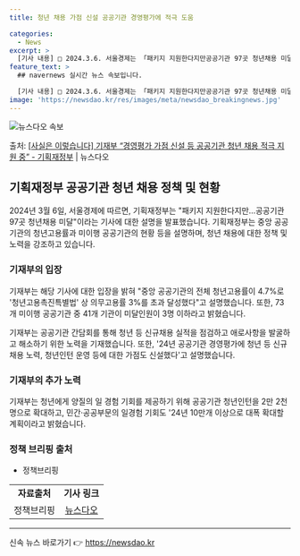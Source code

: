 ```yaml
---
title: 청년 채용 가점 신설 공공기관 경영평가에 적극 도움

categories:
  - News
excerpt: >
  [기사 내용] □ 2024.3.6. 서울경제는 「패키지 지원한다지만공공기관 97곳 청년채용 미달」 기사에서,…
feature_text: >
  ## navernews 실시간 뉴스 속보입니다.

  [기사 내용] □ 2024.3.6. 서울경제는 「패키지 지원한다지만공공기관 97곳 청년채용 미달」 기사에서,…
image: 'https://newsdao.kr/res/images/meta/newsdao_breakingnews.jpg'
---
```


![뉴스다오 속보](https://newsdao.kr/res/images/meta/newsdao_breakingnews.jpg)

<p>출처: <a href="https://newsdao.kr/3301" rel="dofollow">[사실은 이렇습니다] 기재부 “경영평가 가점 신설 등 공공기관 청년 채용 적극 지원 중” - 기획재정부</a> | 뉴스다오</p>

<h2 data-ke-size="size26">기획재정부 공공기관 청년 채용 정책 및 현황</h2>

<p data-ke-size="size16">2024년 3월 6일, 서울경제에 따르면, 기획재정부는 "패키지 지원한다지만…공공기관 97곳 청년채용 미달"이라는 기사에 대한 설명을 발표했습니다. 기획재정부는 중앙 공공기관의 청년고용률과 미이행 공공기관의 현황 등을 설명하며, 청년 채용에 대한 정책 및 노력을 강조하고 있습니다.</p>

<h3>기재부의 입장</h3>

<p data-ke-size="size16">기재부는 해당 기사에 대한 입장을 밝혀 "중앙 공공기관의 전체 청년고용률이 4.7%로 '청년고용촉진특별법' 상 의무고용률 3%를 초과 달성했다"고 설명했습니다. 또한, 73개 미이행 공공기관 중 41개 기관이 미달인원이 3명 이하라고 밝혔습니다.</p>

<p data-ke-size="size16">기재부는 공공기관 간담회를 통해 청년 등 신규채용 실적을 점검하고 애로사항을 발굴하고 해소하기 위한 노력을 기재했습니다. 또한, '24년 공공기관 경영평가에 청년 등 신규채용 노력, 청년인턴 운영 등에 대한 가점도 신설했다'고 설명했습니다.</p>

<h3>기재부의 추가 노력</h3>

<p data-ke-size="size16">기재부는 청년에게 양질의 일 경험 기회를 제공하기 위해 공공기관 청년인턴을 2만 2천명으로 확대하고, 민간·공공부문의 일경험 기회도 '24년 10만개 이상으로 대폭 확대할 계획이라고 밝혔습니다.</p>

<h3>정책 브리핑 출처</h3>

<ul>
	<li>정책브리핑 </li>
</ul>

<table>
	<tr>
		<td style="text-align: center; height: 17px;"><b>자료출처</b></td>
		<td style="text-align: center; height: 17px;"><b>기사 링크</b></td>
	</tr>
	<tr>
		<td style="text-align: center; height: 17px;">정책브리핑</td>
		<td style="text-align: center; height: 17px;"><a href="https://newsdao.kr/3301">뉴스다오</a></td>
	</tr>
</table>

<hr> 

신속 뉴스 바로가기 👉 <a href="https://newsdao.kr" rel="dofollow">https://newsdao.kr</a>


